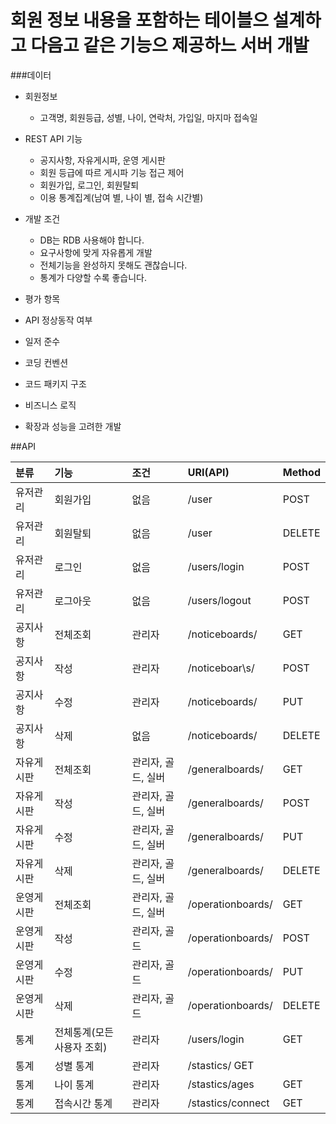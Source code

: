 # 회원 정보 내용을 포함하는 테이블으 설계하고 다음고 같은 기능으 제공하느 서버 개발

###데이터
- 회원정보
  - 고객명, 회원등급, 성별, 나이, 연락처, 가입일, 마지마 접속일
  
- REST API 기능
  - 공지사항, 자유게시파, 운영 게시판
  - 회원 등급에 따르 게시파 기능 접근 제어
  - 회원가입, 로그인, 회원탈퇴
  - 이용 통계집계(남여 별, 나이 별, 접속 시간별)

- 개발 조건
  - DB는 RDB 사용해야 합니다.
  - 요구사항에 맞게 자유롭게 개발
  - 전체기능을 완성하지 못해도 괜찮습니다.
  - 통계가 다양할 수록 좋습니다.
  
- 평가 항목
 - API 정상동작 여부
 - 일저 준수
 - 코딩 컨벤션
 - 코드 패키지 구조
 - 비즈니스 로직
 - 확장과 성능을 고려한 개발
  
##API

| 분류 | 기능 | 조건 | URI(API) | Method | 
|:---|:--- |:----|:----|:----|
| 유저관리 | 회원가입 | 없음 | /user | POST |
| 유저관리 | 회원탈퇴 | 없음 | /user | DELETE |
| 유저관리 | 로그인 | 없음 | /users/login | POST |
| 유저관리 | 로그아웃 | 없음 | /users/logout | POST |
| 공지사항 | 전체조회 | 관리자 | /noticeboards/ | GET 
| 공지사항 | 작성 | 관리자 | /noticeboar\s/ | POST |
| 공지사항 | 수정 | 관리자 | /noticeboards/ | PUT |
| 공지사항 | 삭제 | 없음 | /noticeboards/ | DELETE |
| 자유게시판 | 전체조회| 관리자, 골드, 실버 | /generalboards/ | GET |
| 자유게시판 | 작성 | 관리자, 골드, 실버 |/generalboards/ | POST |
| 자유게시판 | 수정 | 관리자, 골드, 실버 | /generalboards/ | PUT |
| 자유게시판 | 삭제 | 관리자, 골드, 실버 | /generalboards/ | DELETE |
| 운영게시판 | 전체조회 | 관리자, 골드, 실버 | /operationboards/ | GET |
| 운영게시판 | 작성 | 관리자, 골드 | /operationboards/ | POST |
| 운영게시판 | 수정 | 관리자, 골드 | /operationboards/ | PUT |
| 운영게시판 | 삭제 | 관리자, 골드 | /operationboards/ | DELETE |
| 통계 | 전체통계(모든 사용자 조회) | 관리자 | /users/login | GET |
| 통계 | 성별 통계 | 관리자 |/stastics/  GET|
| 통계 | 나이 통계 | 관리자 | /stastics/ages | GET |
| 통계 | 접속시간 통계 | 관리자 | /stastics/connect | GET|


